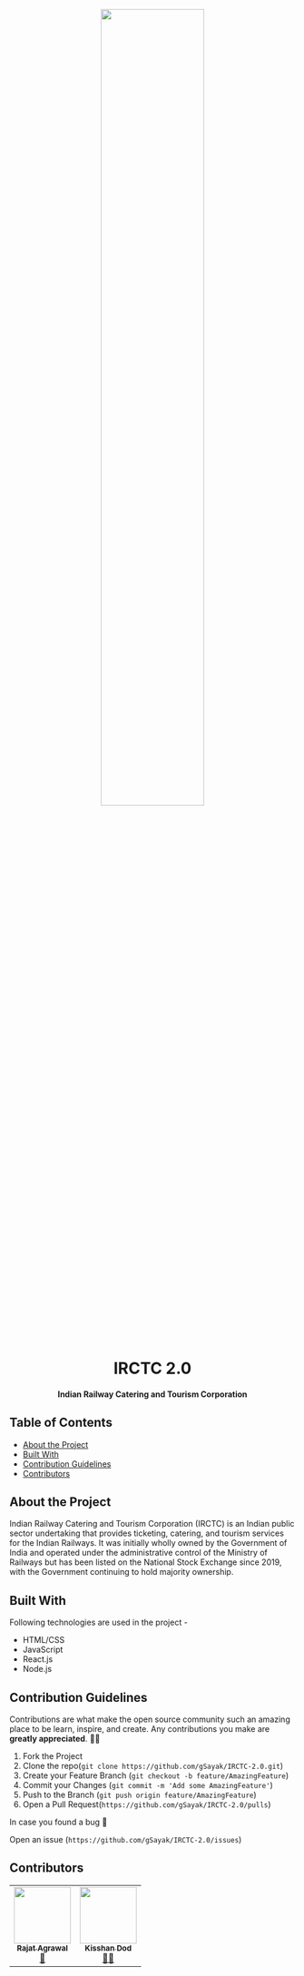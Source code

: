 <p align = "center">
<img src = "https://uxdt.nic.in/wp-content/uploads/2020/06/IRCTC-Preview.png?x93453" width = "60%">
<h1 align = "center"> IRCTC 2.0 </h1>
<h4 align = "center"> Indian Railway Catering and Tourism Corporation </h4>
</p>

## Table of Contents

* [About the Project](#about-the-project)
* [Built With](#built-with)
* [Contribution Guidelines](#contribution-guidelines)
* [Contributors](#contributors)

## About the Project

Indian Railway Catering and Tourism Corporation (IRCTC) is an Indian public sector undertaking that provides ticketing, catering, and tourism services for the Indian Railways. It was initially wholly owned by the Government of India and operated under the administrative control of the Ministry of Railways but has been listed on the National Stock Exchange since 2019, with the Government continuing to hold majority ownership.

## Built With

Following technologies are used in the project - 
* HTML/CSS
* JavaScript
* React.js
* Node.js

## Contribution Guidelines

Contributions are what make the open source community such an amazing place to be learn, inspire, and create. Any contributions you make are **greatly appreciated**. 🙌🙌

1. Fork the Project
2. Clone the repo(`git clone https://github.com/gSayak/IRCTC-2.0.git`)
3. Create your Feature Branch (`git checkout -b feature/AmazingFeature`)
4. Commit your Changes (`git commit -m 'Add some AmazingFeature'`)
5. Push to the Branch (`git push origin feature/AmazingFeature`)
6. Open a Pull Request(`https://github.com/gSayak/IRCTC-2.0/pulls`)

In case you found a bug 🐛

Open an issue (`https://github.com/gSayak/IRCTC-2.0/issues`)

## Contributors

<table>
  <tr>
    <td align="center">
    <a href="https://rashakdude.github.io/portfolio/">
    <img src="https://avatars3.githubusercontent.com/u/45696541?v=4" width="100px;" alt=""/><br /><sub><b>Rajat Agrawal</b></sub></a><br /><a href="https://github.com/KKshitiz/UI-Templates/issues?q=author%3ARashakDude" title="Ideas, Planning, & Feedback">🤔</a></td>
    <td align="center">
    <a href="https://github.com/kisshan13">
    <img src="https://avatars.githubusercontent.com/u/107870881?v=4" width="100px;" alt=""/><br /><sub><b>Kisshan Dod</b></sub></a><br /><a href="https://youtu.be/xvFZjo5PgG0 title="Ideas, Planning, & Feedback">🕺🏻</a></td>
  </tr>
</table>

